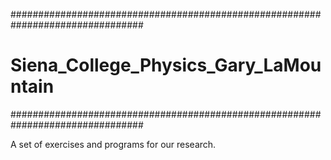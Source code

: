 ################################################################################
# Siena_College_Physics_Gary_LaMountain
################################################################################

A set of exercises and programs for our research. 
